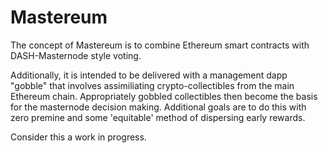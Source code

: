 # Mastereum

The concept of Mastereum is to combine Ethereum smart contracts with DASH-Masternode style voting.

Additionally, it is intended to be delivered with a management dapp "gobble" that involves assimiliating crypto-collectibles from the main Ethereum chain. Appropriately gobbled collectibles then become the basis for the masternode decision making. Additional goals are to do this with zero premine and some 'equitable' method of dispersing early rewards. 

Consider this a work in progress. 

